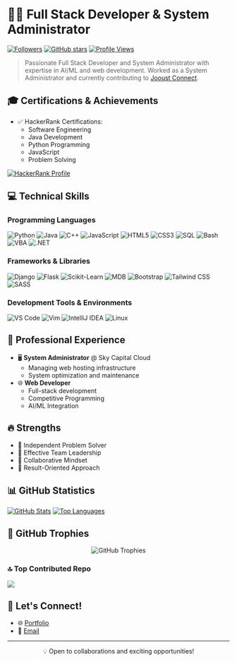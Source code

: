 # 👨‍💻 Full Stack Developer & System Administrator

[![Followers](https://img.shields.io/github/followers/phantom-kali?style=social)](https://github.com/phantom-kali)
[![GitHub stars](https://img.shields.io/github/stars/phantom-kali?style=social)](https://github.com/phantom-kali)
[![Profile Views](https://visitcount.itsvg.in/api?id=phantom-kali&icon=0&color=0)](https://visitcount.itsvg.in)

> Passionate Full Stack Developer and System Administrator with expertise in AI/ML and web development. Worked as a System Administrator and currently contributing to [Jooust Connect](https://jooustconnect.co.ke).

## 🎓 Certifications & Achievements
- ✅ HackerRank Certifications:
  - Software Engineering
  - Java Development
  - Python Programming
  - JavaScript
  - Problem Solving
  
[![HackerRank Profile](https://img.shields.io/badge/HackerRank-Profile-2EC866?style=for-the-badge&logo=HackerRank&logoColor=white)](https://www.hackerrank.com/profile/fideleliudclimax)

## 💻 Technical Skills

### Programming Languages
![Python](https://img.shields.io/badge/Python-14354C?style=for-the-badge&logo=python&logoColor=white)
![Java](https://img.shields.io/badge/Java-ED8B00?style=for-the-badge&logo=openjdk&logoColor=white)
![C++](https://img.shields.io/badge/C++-00599C?style=for-the-badge&logo=c%2B%2B&logoColor=white)
![JavaScript](https://img.shields.io/badge/JavaScript-F7DF1E?style=for-the-badge&logo=javascript&logoColor=black)
![HTML5](https://img.shields.io/badge/HTML5-E34F26?style=for-the-badge&logo=html5&logoColor=white)
![CSS3](https://img.shields.io/badge/CSS3-1572B6?style=for-the-badge&logo=css3&logoColor=white)
![SQL](https://img.shields.io/badge/SQL-4479A1?style=for-the-badge&logo=mysql&logoColor=white)
![Bash](https://img.shields.io/badge/Bash-4EAA25?style=for-the-badge&logo=gnu-bash&logoColor=white)
![VBA](https://img.shields.io/badge/VBA-217346?style=for-the-badge&logo=microsoft-office&logoColor=white)
![.NET](https://img.shields.io/badge/.NET-512BD4?style=for-the-badge&logo=dotnet&logoColor=white)

### Frameworks & Libraries
![Django](https://img.shields.io/badge/Django-092E20?style=for-the-badge&logo=django&logoColor=white)
![Flask](https://img.shields.io/badge/Flask-000000?style=for-the-badge&logo=flask&logoColor=white)
![Scikit-Learn](https://img.shields.io/badge/Scikit--Learn-F7931E?style=for-the-badge&logo=scikit-learn&logoColor=white)
![MDB](https://img.shields.io/badge/MDB-1266F1?style=for-the-badge&logo=material-design&logoColor=white)
![Bootstrap](https://img.shields.io/badge/Bootstrap-7952B3?style=for-the-badge&logo=bootstrap&logoColor=white)
![Tailwind CSS](https://img.shields.io/badge/Tailwind_CSS-38B2AC?style=for-the-badge&logo=tailwind-css&logoColor=white)
![SASS](https://img.shields.io/badge/Sass-CC6699?style=for-the-badge&logo=sass&logoColor=white)

### Development Tools & Environments
![VS Code](https://img.shields.io/badge/VS_Code-007ACC?style=for-the-badge&logo=visual-studio-code&logoColor=white)
![Vim](https://img.shields.io/badge/Vim-019733?style=for-the-badge&logo=vim&logoColor=white)
![IntelliJ IDEA](https://img.shields.io/badge/IntelliJ_IDEA-000000?style=for-the-badge&logo=intellij-idea&logoColor=white)
![Linux](https://img.shields.io/badge/Linux-FCC624?style=for-the-badge&logo=linux&logoColor=black)

## 💼 Professional Experience
- 🖥️ **System Administrator** @ Sky Capital Cloud
  - Managing web hosting infrastructure
  - System optimization and maintenance
- 🌐 **Web Developer**
  - Full-stack development
  - Competitive Programming
  - AI/ML Integration

## 🔥 Strengths
- 💪 Independent Problem Solver
- 👥 Effective Team Leadership
- 🤝 Collaborative Mindset
- 🎯 Result-Oriented Approach

## 📊 GitHub Statistics

[![GitHub Stats](https://github-readme-stats.vercel.app/api?username=phantom-kali&show_icons=true&theme=dark)](https://github.com/phantom-kali)
[![Top Languages](https://github-readme-stats.vercel.app/api/top-langs/?username=phantom-kali&layout=compact&theme=dark)](https://github.com/phantom-kali)


## 🏅 GitHub Trophies
<p align="center">
  <img src="https://github-profile-trophy.vercel.app/?username=phantom-kali&theme=darkhub&column=4&margin-w=15&margin-h=15" alt="GitHub Trophies" />
</p>

### 🔝 Top Contributed Repo
![](https://github-contributor-stats.vercel.app/api?username=phantom-kali&limit=5&theme=dark&combine_all_yearly_contributions=true)

## 🤝 Let's Connect!
- 🌐 [Portfolio](https://jooustconnect.co.ke)
- 📧 [Email](mailto://fideleliudclimax@gmail.com) 

---
<p align="center">💡 Open to collaborations and exciting opportunities!</p>
